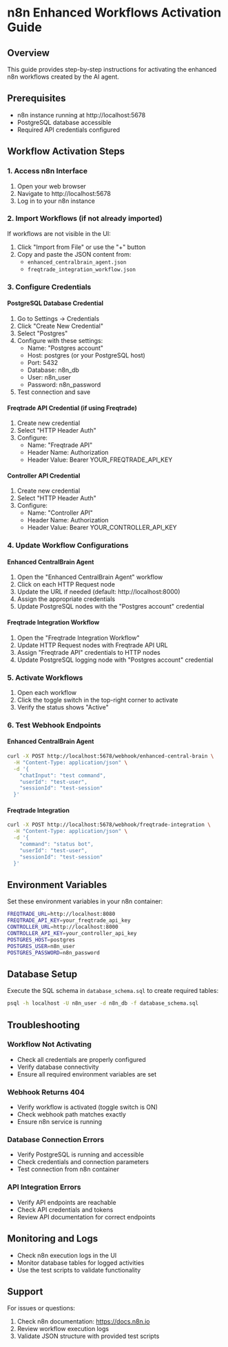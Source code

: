 # n8n Enhanced Workflows Activation Guide

## Overview
This guide provides step-by-step instructions for activating the enhanced n8n workflows created by the AI agent.

## Prerequisites
- n8n instance running at http://localhost:5678
- PostgreSQL database accessible
- Required API credentials configured

## Workflow Activation Steps

### 1. Access n8n Interface
1. Open your web browser
2. Navigate to http://localhost:5678
3. Log in to your n8n instance

### 2. Import Workflows (if not already imported)
If workflows are not visible in the UI:
1. Click "Import from File" or use the "+" button
2. Copy and paste the JSON content from:
   - `enhanced_centralbrain_agent.json`
   - `freqtrade_integration_workflow.json`

### 3. Configure Credentials

#### PostgreSQL Database Credential
1. Go to Settings → Credentials
2. Click "Create New Credential"
3. Select "Postgres"
4. Configure with these settings:
   - Name: "Postgres account"
   - Host: postgres (or your PostgreSQL host)
   - Port: 5432
   - Database: n8n_db
   - User: n8n_user
   - Password: n8n_password
5. Test connection and save

#### Freqtrade API Credential (if using Freqtrade)
1. Create new credential
2. Select "HTTP Header Auth"
3. Configure:
   - Name: "Freqtrade API"
   - Header Name: Authorization
   - Header Value: Bearer YOUR_FREQTRADE_API_KEY

#### Controller API Credential
1. Create new credential
2. Select "HTTP Header Auth" 
3. Configure:
   - Name: "Controller API"
   - Header Name: Authorization
   - Header Value: Bearer YOUR_CONTROLLER_API_KEY

### 4. Update Workflow Configurations

#### Enhanced CentralBrain Agent
1. Open the "Enhanced CentralBrain Agent" workflow
2. Click on each HTTP Request node
3. Update the URL if needed (default: http://localhost:8000)
4. Assign the appropriate credentials
5. Update PostgreSQL nodes with the "Postgres account" credential

#### Freqtrade Integration Workflow  
1. Open the "Freqtrade Integration Workflow"
2. Update HTTP Request nodes with Freqtrade API URL
3. Assign "Freqtrade API" credentials to HTTP nodes
4. Update PostgreSQL logging node with "Postgres account" credential

### 5. Activate Workflows
1. Open each workflow
2. Click the toggle switch in the top-right corner to activate
3. Verify the status shows "Active"

### 6. Test Webhook Endpoints

#### Enhanced CentralBrain Agent
```bash
curl -X POST http://localhost:5678/webhook/enhanced-central-brain \
  -H "Content-Type: application/json" \
  -d '{
    "chatInput": "test command",
    "userId": "test-user",
    "sessionId": "test-session"
  }'
```

#### Freqtrade Integration
```bash
curl -X POST http://localhost:5678/webhook/freqtrade-integration \
  -H "Content-Type: application/json" \
  -d '{
    "command": "status bot",
    "userId": "test-user",
    "sessionId": "test-session"
  }'
```

## Environment Variables
Set these environment variables in your n8n container:

```bash
FREQTRADE_URL=http://localhost:8080
FREQTRADE_API_KEY=your_freqtrade_api_key
CONTROLLER_URL=http://localhost:8000
CONTROLLER_API_KEY=your_controller_api_key
POSTGRES_HOST=postgres
POSTGRES_USER=n8n_user
POSTGRES_PASSWORD=n8n_password
```

## Database Setup
Execute the SQL schema in `database_schema.sql` to create required tables:

```bash
psql -h localhost -U n8n_user -d n8n_db -f database_schema.sql
```

## Troubleshooting

### Workflow Not Activating
- Check all credentials are properly configured
- Verify database connectivity
- Ensure all required environment variables are set

### Webhook Returns 404
- Verify workflow is activated (toggle switch is ON)
- Check webhook path matches exactly
- Ensure n8n service is running

### Database Connection Errors
- Verify PostgreSQL is running and accessible
- Check credentials and connection parameters
- Test connection from n8n container

### API Integration Errors
- Verify API endpoints are reachable
- Check API credentials and tokens
- Review API documentation for correct endpoints

## Monitoring and Logs
- Check n8n execution logs in the UI
- Monitor database tables for logged activities
- Use the test scripts to validate functionality

## Support
For issues or questions:
1. Check n8n documentation: https://docs.n8n.io
2. Review workflow execution logs
3. Validate JSON structure with provided test scripts
